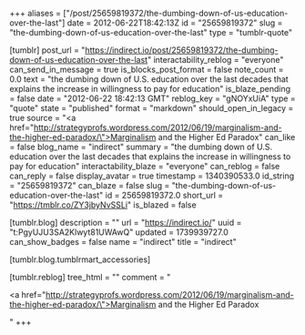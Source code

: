 +++
aliases = ["/post/25659819372/the-dumbing-down-of-us-education-over-the-last"]
date = 2012-06-22T18:42:13Z
id = "25659819372"
slug = "the-dumbing-down-of-us-education-over-the-last"
type = "tumblr-quote"

[tumblr]
post_url = "https://indirect.io/post/25659819372/the-dumbing-down-of-us-education-over-the-last"
interactability_reblog = "everyone"
can_send_in_message = true
is_blocks_post_format = false
note_count = 0.0
text = "the dumbing down of U.S. education over the last decades that explains the increase in willingness to pay for education"
is_blaze_pending = false
date = "2012-06-22 18:42:13 GMT"
reblog_key = "gNOYxUiA"
type = "quote"
state = "published"
format = "markdown"
should_open_in_legacy = true
source = "<a href=\"http://strategyprofs.wordpress.com/2012/06/19/marginalism-and-the-higher-ed-paradox/\">Marginalism and the Higher Ed Paradox</a>"
can_like = false
blog_name = "indirect"
summary = "the dumbing down of U.S. education over the last decades that explains the increase in willingness to pay for education"
interactability_blaze = "everyone"
can_reblog = false
can_reply = false
display_avatar = true
timestamp = 1340390533.0
id_string = "25659819372"
can_blaze = false
slug = "the-dumbing-down-of-us-education-over-the-last"
id = 25659819372.0
short_url = "https://tmblr.co/ZY3jbyNvSSLi"
is_blazed = false

[tumblr.blog]
description = ""
url = "https://indirect.io/"
uuid = "t:PgyUJU3SA2Klwyt81UWAwQ"
updated = 1739939727.0
can_show_badges = false
name = "indirect"
title = "indirect"

[tumblr.blog.tumblrmart_accessories]

[tumblr.reblog]
tree_html = ""
comment = "<p><a href=\"http://strategyprofs.wordpress.com/2012/06/19/marginalism-and-the-higher-ed-paradox/\">Marginalism and the Higher Ed Paradox</a></p>"
+++
